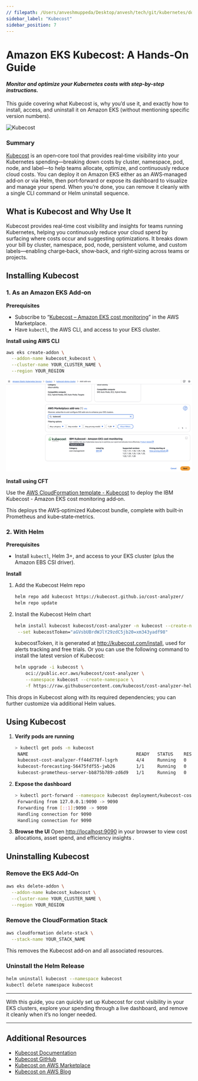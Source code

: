 ```yaml
---
// filepath: /Users/anveshmuppeda/Desktop/anvesh/tech/git/kubernetes/docs/eks/007-kubecost.md
sidebar_label: "Kubecost"
sidebar_position: 7
---  
```


# Amazon EKS Kubecost: A Hands-On Guide
#### *Monitor and optimize your Kubernetes costs with step-by-step instructions.*

This guide covering what Kubecost is, why you’d use it, and exactly how to install, access, and uninstall it on Amazon EKS (without mentioning specific version numbers).

![Kubecost](./img/kubecost.gif)

### **Summary**  
[Kubecost](https://github.com/kubecost) is an open‑core tool that provides real‑time visibility into your Kubernetes spending—breaking down costs by cluster, namespace, pod, node, and label—to help teams allocate, optimize, and continuously reduce cloud costs. You can deploy it on Amazon EKS either as an AWS‑managed add‑on or via Helm, then port‑forward or expose its dashboard to visualize and manage your spend. When you’re done, you can remove it cleanly with a single CLI command or Helm uninstall sequence.

## What is Kubecost and Why Use It

Kubecost provides real‑time cost visibility and insights for teams running Kubernetes, helping you continuously reduce your cloud spend by surfacing where costs occur and suggesting optimizations.
It breaks down your bill by cluster, namespace, pod, node, persistent volume, and custom labels—enabling charge‑back, show‑back, and right‑sizing across teams or projects.

## Installing Kubecost

### 1. As an Amazon EKS Add‑on

**Prerequisites**

* Subscribe to “[Kubecost – Amazon EKS cost monitoring](https://aws.amazon.com/marketplace/seller-profile?id=983de668-2731-4c99-a7e2-74f27d796173)” in the AWS Marketplace.
* Have `kubectl`, the AWS CLI, and access to your EKS cluster. 

**Install using AWS CLI**

```bash
aws eks create-addon \
  --addon-name kubecost_kubecost \
  --cluster-name YOUR_CLUSTER_NAME \
  --region YOUR_REGION
```
![Kubecost EKS Add-on](./img/kubecost-addon.png)

**Install using CFT**

Use the [AWS CloudFormation template - Kubecost](./cloudformation/eks-kubecost.yaml) to deploy the 
IBM Kubecost - Amazon EKS cost monitoring add‑on. 


This deploys the AWS‑optimized Kubecost bundle, complete with built‑in Prometheus and kube‑state‑metrics.

### 2. With Helm

**Prerequisites**

* Install `kubectl`, Helm 3+, and access to your EKS cluster (plus the Amazon EBS CSI driver). 

**Install**

1. Add the Kubecost Helm repo

   ```bash
   helm repo add kubecost https://kubecost.github.io/cost-analyzer/
   helm repo update
   ```
2. Install the Kubecost Helm chart

   ```bash
   helm install kubecost kubecost/cost-analyzer -n kubecost --create-namespace \
    --set kubecostToken="aGVsbUBrdWJlY29zdC5jb20=xm343yadf98"
   ```
   kubecostToken, it is generated at http://kubecost.com/install, used for alerts tracking and free trials. 
   Or you can use the following command to install the latest version of Kubecost:

    ```bash
    helm upgrade -i kubecost \
        oci://public.ecr.aws/kubecost/cost-analyzer \
        --namespace kubecost --create-namespace \
        -f https://raw.githubusercontent.com/kubecost/cost-analyzer-helm-chart/develop/cost-analyzer/values-eks-cost-monitoring.yaml
    ```

This drops in Kubecost along with its required dependencies; you can further customize via additional Helm values.

## Using Kubecost

1. **Verify pods are running**

   ```bash
   > kubectl get pods -n kubecost
    NAME                                         READY   STATUS    RESTARTS   AGE
    kubecost-cost-analyzer-ff44d778f-lsgrh       4/4     Running   0          5m16s
    kubecost-forecasting-56475fdf55-jwb26        1/1     Running   0          5m16s
    kubecost-prometheus-server-bb875b789-zd6d9   1/1     Running   0          5m16s
   ```
2. **Expose the dashboard**

   ```bash
   > kubectl port-forward --namespace kubecost deployment/kubecost-cost-analyzer 9090
    Forwarding from 127.0.0.1:9090 -> 9090
    Forwarding from [::1]:9090 -> 9090
    Handling connection for 9090
    Handling connection for 9090 
   ```
3. **Browse the UI**
   Open [http://localhost:9090](http://localhost:9090) in your browser to view cost allocations, asset spend, and efficiency insights .

## Uninstalling Kubecost

### Remove the EKS Add‑On

```bash
aws eks delete-addon \
  --addon-name kubecost_kubecost \
  --cluster-name YOUR_CLUSTER_NAME \
  --region YOUR_REGION
``` 

### Remove the CloudFormation Stack

```bash
aws cloudformation delete-stack \
  --stack-name YOUR_STACK_NAME
```
This removes the Kubecost add‑on and all associated resources.

### Uninstall the Helm Release  
```bash
helm uninstall kubecost --namespace kubecost
kubectl delete namespace kubecost
```

---

With this guide, you can quickly set up Kubecost for cost visibility in your EKS clusters, explore your spending through a live dashboard, and remove it cleanly when it’s no longer needed.  

---
## Additional Resources
* [Kubecost Documentation](https://docs.kubecost.com/)
* [Kubecost GitHub](https://github.com/kubecost)
* [Kubecost on AWS Marketplace](https://aws.amazon.com/marketplace/seller-profile?id=983de668-2731-4c99-a7e2-74f27d796173)
* [Kubecost on AWS Blog](https://docs.aws.amazon.com/eks/latest/userguide/cost-monitoring-kubecost.html)